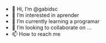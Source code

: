- 👋 Hi, I’m @gabidsc
- 👀 I’m interested in  aprender
- 🌱 I’m currently learning a programar
- 💞️ I’m looking to collaborate on ...
- 📫 How to reach me 

<!---
gabidsc/gabidsc is a ✨ special ✨ repository because its `README.md` (this file) appears on your GitHub profile.
You can click the Preview link to take a look at your changes.
--->
